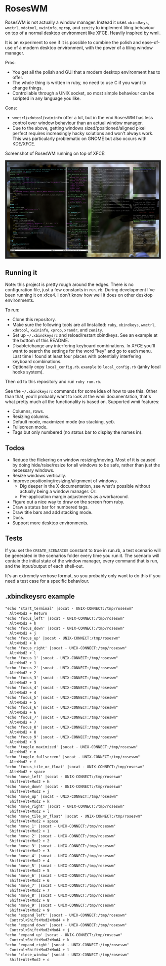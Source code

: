 # RosesWM

RosesWM is not actually a window manager. Instead it uses `xbindkeys`, `wmctrl`, `xdotool`, `xwininfo`, `xprop`, and `zenity` to implement tiling behaviour on top of a normal desktop environment like XFCE. Heavily inspired by wmii.

It is an experiment to see if it is possible to combine the polish and ease-of-use of a modern desktop environment, with the power of a tiling window manager. 

Pros:

- You get all the polish and GUI that a modern desktop environment has to offer.
- The whole thing is written in ruby, no need to use C if you want to change things.
- Controllable through a UNIX socket, so most simple behaviour can be scripted in any language you like.

Cons:

- `wmctrl`/`xdotool`/`xwininfo` offer a lot, but in the end RosesWM has less control over window behaviour than an actual window manager. 
- Due to the above, getting windows sized/positioned/aligned pixel perfect requires increasingly hacky solutions and won't always work. This was particularly problematic on GNOME but also occurs with KDE/XFCE.

Screenshot of RosesWM running on top of XFCE:

![example screenshot](https://raw.githubusercontent.com/lucasluitjes/roseswm/main/screenshot.png)

## Running it

Note: this project is pretty rough around the edges. There is no configuration file, just a few constants in `run.rb`. During development I've been running it on xfce4. I don't know how well it does on other desktop environments.

To run: 

- Clone this repository.
- Make sure the following tools are all linstalled: `ruby`, `xbindkeys`, `wmctrl`, `xdotool`, `xwininfo`, `xprop`, `xrandr`, and `zenity`.
- Set up `~/.xbindkeysrc` and reload/restart xbindkeys. See an example at the bottom of this README.
- Disable/change any interfering keyboard combinations. In XFCE you'll want to search the settings for the word "key" and go to each menu. Last time I found at least four places with potentially interfering keyboard combinations.
- Optionally copy `local_config.rb.example` to `local_config.rb` (janky local hooks system).

Then cd to this repository and run `ruby run.rb`.

See the `~/.xbindkeysrc` commands for some idea of how to use this. Other than that, you'll probably want to look at the wmii documentation, that's what pretty much all the functionality is based on. Supported wmii features:

- Columns, rows.
- Resizing columns.
- Default mode, maximized mode (no stacking, yet).
- Fullscreen mode.
- Tags but only numbered (no status bar to display the names in).

## Todos

- Reduce the flickering on window resizing/moving. Most of it is caused by doing hide/raise/resize for all windows to be safe, rather than just the necessary windows.
- Resize windows vertically.
- Improve positioning/resizing/alignment of windows.
  - Dig deeper in the X documentation, see what's possible without actually being a window manager. Or:
  - Per-application margin adjustments as a workaround.
- Figure out a nice way to draw on the screen from ruby.
- Draw a status bar for numbered tags.
- Draw title bars and add stacking mode.
- Docs.
- Support more desktop environments.

## Tests

If you set the `CREATE_SCENARIOS` constant to true in run.rb, a test scenario will be generated in the scenarios folder every time you run it. The scenario will contain the initial state of the window manager, every command that is run, and the input/output of each shell-out. 

It's an extremely verbose format, so you probably only want to do this if you need a test case for a specific behaviour.

## .xbindkeysrc example 

```
"echo 'start_terminal' |socat - UNIX-CONNECT:/tmp/roseswm"
  Alt+Mod2 + Return
"echo 'focus_left' |socat - UNIX-CONNECT:/tmp/roseswm"
  Alt+Mod2 + h
"echo 'focus_down' |socat - UNIX-CONNECT:/tmp/roseswm"
  Alt+Mod2 + j
"echo 'focus_up' |socat - UNIX-CONNECT:/tmp/roseswm"
  Alt+Mod2 + k
"echo 'focus_right' |socat - UNIX-CONNECT:/tmp/roseswm"
  Alt+Mod2 + l
"echo 'focus_1' |socat - UNIX-CONNECT:/tmp/roseswm"
  Alt+Mod2 + 1
"echo 'focus_2' |socat - UNIX-CONNECT:/tmp/roseswm"
  Alt+Mod2 + 2
"echo 'focus_3' |socat - UNIX-CONNECT:/tmp/roseswm"
  Alt+Mod2 + 3
"echo 'focus_4' |socat - UNIX-CONNECT:/tmp/roseswm"
  Alt+Mod2 + 4
"echo 'focus_5' |socat - UNIX-CONNECT:/tmp/roseswm"
  Alt+Mod2 + 5
"echo 'focus_6' |socat - UNIX-CONNECT:/tmp/roseswm"
  Alt+Mod2 + 6
"echo 'focus_7' |socat - UNIX-CONNECT:/tmp/roseswm"
  Alt+Mod2 + 7
"echo 'focus_8' |socat - UNIX-CONNECT:/tmp/roseswm"
  Alt+Mod2 + 8
"echo 'focus_9' |socat - UNIX-CONNECT:/tmp/roseswm"
  Alt+Mod2 + 9
"echo 'toggle_maximized' |socat - UNIX-CONNECT:/tmp/roseswm"
  Alt+Mod2 + m
"echo 'toggle_fullscreen' |socat - UNIX-CONNECT:/tmp/roseswm"
  Alt+Mod2 + f
"echo 'focus_tile_or_float' |socat - UNIX-CONNECT:/tmp/roseswm"
  Alt+Mod2 + space
"echo 'move_left' |socat - UNIX-CONNECT:/tmp/roseswm"
  Shift+Alt+Mod2 + h
"echo 'move_down' |socat - UNIX-CONNECT:/tmp/roseswm" 
  Shift+Alt+Mod2 + j
"echo 'move_up' |socat - UNIX-CONNECT:/tmp/roseswm"
  Shift+Alt+Mod2 + k
"echo 'move_right' |socat - UNIX-CONNECT:/tmp/roseswm"
  Shift+Alt+Mod2 + l
"echo 'move_tile_or_float' |socat - UNIX-CONNECT:/tmp/roseswm"
  Shift+Alt+Mod2 + space
"echo 'move_1' |socat - UNIX-CONNECT:/tmp/roseswm"
  Shift+Alt+Mod2 + 1
"echo 'move_2' |socat - UNIX-CONNECT:/tmp/roseswm"
  Shift+Alt+Mod2 + 2
"echo 'move_3' |socat - UNIX-CONNECT:/tmp/roseswm"
  Shift+Alt+Mod2 + 3
"echo 'move_4' |socat - UNIX-CONNECT:/tmp/roseswm"
  Shift+Alt+Mod2 + 4
"echo 'move_5' |socat - UNIX-CONNECT:/tmp/roseswm"
  Shift+Alt+Mod2 + 5
"echo 'move_6' |socat - UNIX-CONNECT:/tmp/roseswm"
  Shift+Alt+Mod2 + 6
"echo 'move_7' |socat - UNIX-CONNECT:/tmp/roseswm"
  Shift+Alt+Mod2 + 7
"echo 'move_8' |socat - UNIX-CONNECT:/tmp/roseswm"
  Shift+Alt+Mod2 + 8
"echo 'move_9' |socat - UNIX-CONNECT:/tmp/roseswm"
  Shift+Alt+Mod2 + 9
"echo 'expand_left' |socat - UNIX-CONNECT:/tmp/roseswm"
  Control+Shift+Mod2+Mod4 + h
"echo 'expand_down' |socat - UNIX-CONNECT:/tmp/roseswm"
  Control+Shift+Mod2+Mod4 + j
"echo 'expand_up' |socat - UNIX-CONNECT:/tmp/roseswm"
  Control+Shift+Mod2+Mod4 + k
"echo 'expand_right' |socat - UNIX-CONNECT:/tmp/roseswm"
  Control+Shift+Mod2+Mod4 + l
"echo 'close_window' |socat - UNIX-CONNECT:/tmp/roseswm"
  Shift+Alt+Mod2 + c
```
